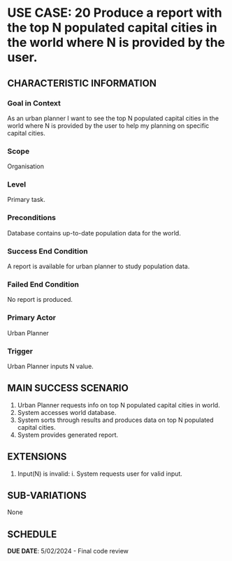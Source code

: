 # USE CASE: 20 Produce a report with the top N populated capital cities in the world where N is provided by the user.

## CHARACTERISTIC INFORMATION

### Goal in Context

As an urban planner I want to see the top N populated capital cities in the world where N is provided by the user to help my planning on specific capital cities.

### Scope

Organisation

### Level

Primary task.

### Preconditions

Database contains up-to-date population data for the world.

### Success End Condition

A report is available for urban planner to study population data.

### Failed End Condition

No report is produced.

### Primary Actor

Urban Planner

### Trigger

Urban Planner inputs N value.

## MAIN SUCCESS SCENARIO

1. Urban Planner requests info on top N populated capital cities in world.
2. System accesses world database.
3. System sorts through results and produces data on top N populated capital cities.
4. System provides generated report.

## EXTENSIONS

1. Input(N) is invalid:
   i. System requests user for valid input.

## SUB-VARIATIONS

None

## SCHEDULE

**DUE DATE**: 5/02/2024 - Final code review
